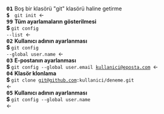 <br>__<big>`01`</big>__ Boş bir klasörü "git" klasörü haline getirme
<br>__<big>`$ `</big>__ <code>git init </code>&larr;
<br>__<big>`99`</big>__ <b>Tüm ayarlamaların gösterilmesi</b>
<br><b>$ </b><code>git config --list </code>&larr;
<br>__<big>`02`</big>__ <b>Kullanıcı adının ayarlanması</b>
<br><b>$ </b><code>git config --global user.name </code>&larr;
<br>__<big>`03`</big>__ <b>E-postanın ayarlanması</b>
<br><b>$ </b><code>git config --global user.email kullanici@eposta.com </code>&larr;
<br>__<big>`04`</big>__ <b>Klasör klonlama</b>
<br><b>$ </b><code>git clone git@github.com:kullanici/deneme.git </code>&larr;
<br>__<big>`05`</big>__ <b>Kullanıcı adının ayarlanması</b>
<br><b>$ </b><code>git config --global user.name </code>&larr;
